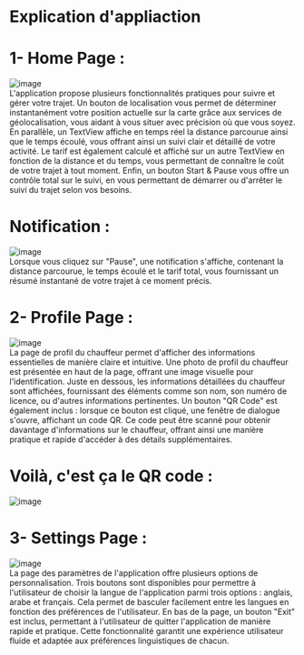 # Explication d'appliaction 

# 1- Home Page :
![image](https://github.com/user-attachments/assets/c7045320-1362-4cb7-b0db-e01d4c3e0f30) <br>
L'application propose plusieurs fonctionnalités pratiques pour suivre et gérer votre trajet. Un bouton de localisation vous permet de déterminer instantanément votre position actuelle sur la carte grâce aux services de géolocalisation, vous aidant à vous situer avec précision où que vous soyez. En parallèle, un TextView affiche en temps réel la distance parcourue ainsi que le temps écoulé, vous offrant ainsi un suivi clair et détaillé de votre activité. Le tarif est également calculé et affiché sur un autre TextView en fonction de la distance et du temps, vous permettant de connaître le coût de votre trajet à tout moment. Enfin, un bouton Start & Pause vous offre un contrôle total sur le suivi, en vous permettant de démarrer ou d'arrêter le suivi du trajet selon vos besoins.

# Notification : 
![image](https://github.com/user-attachments/assets/35a32d7a-bda3-4c38-a055-8490bb0a152c) <br>
 Lorsque vous cliquez sur "Pause", une notification s'affiche, contenant la distance parcourue, le temps écoulé et le tarif total, vous fournissant un résumé instantané de votre trajet à ce moment précis.

# 2- Profile Page :
![image](https://github.com/user-attachments/assets/6ce2085f-7b81-450f-8efa-5a6b4452c80d) <br>
La page de profil du chauffeur permet d'afficher des informations essentielles de manière claire et intuitive. Une photo de profil du chauffeur est présentée en haut de la page, offrant une image visuelle pour l'identification. Juste en dessous, les informations détaillées du chauffeur sont affichées, fournissant des éléments comme son nom, son numéro de licence, ou d'autres informations pertinentes. Un bouton "QR Code" est également inclus : lorsque ce bouton est cliqué, une fenêtre de dialogue s'ouvre, affichant un code QR. Ce code peut être scanné pour obtenir davantage d'informations sur le chauffeur, offrant ainsi une manière pratique et rapide d'accéder à des détails supplémentaires.

# Voilà, c'est ça le QR code :
![image](https://github.com/user-attachments/assets/dc40d484-7637-41af-b8fb-38f874ca18c2)


# 3- Settings Page : 
![image](https://github.com/user-attachments/assets/6afb90e1-6ced-437d-baf3-3e7feb95218f) <br>
La page des paramètres de l'application offre plusieurs options de personnalisation. Trois boutons sont disponibles pour permettre à l'utilisateur de choisir la langue de l'application parmi trois options : anglais, arabe et français. Cela permet de basculer facilement entre les langues en fonction des préférences de l'utilisateur. En bas de la page, un bouton "Exit" est inclus, permettant à l'utilisateur de quitter l'application de manière rapide et pratique. Cette fonctionnalité garantit une expérience utilisateur fluide et adaptée aux préférences linguistiques de chacun.
